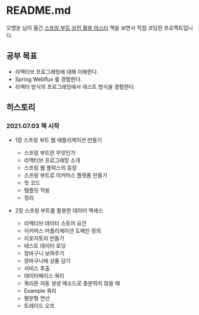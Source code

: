 # README.md

오명운 님이 옮긴 [스프링 부트 실전 활용 마스터](http://www.kyobobook.co.kr/product/detailViewKor.laf?ejkGb=KOR&mallGb=KOR&barcode=9791189909307) 책을 보면서 직접 코딩한 프로젝트입니다.

## 공부 목표

- 리액티브 프로그래밍에 대해 이해한다.
- Spring Webflux 를 경험한다.
- 리액터 방식의 프로그래밍에서 테스트 방식을 경험한다.

## 히스토리

### 2021.07.03 책 시작

- 1장 스프링 부트 웹 애플리케이션 만들기
  - 스프링 부트란 무엇인가
  - 리액티브 프로그래밍 소개
  - 스프링 웹 플럭스의 등장
  - 스프링 부트로 이커머스 플랫폼 만들기
  - 첫 코드
  - 템플릿 적용
  - 정리
    
- 2장 스프링 부트를 활용한 데이터 액세스
  - 리액티브 데이터 스토어 요건
  - 이커머스 어플리케이션 도메인 정의
  - 리포지토리 만들기
  - 테스트 데이터 로딩
  - 장바구니 보여주기
  - 장바구니에 상품 담기
  - 서비스 추출
  - 데이터베이스 쿼리
  - 쿼리문 자동 생성 메소드로 충분하지 않을 때
  - Example 쿼리
  - 평문형 연산
  - 트레이드 오프
  